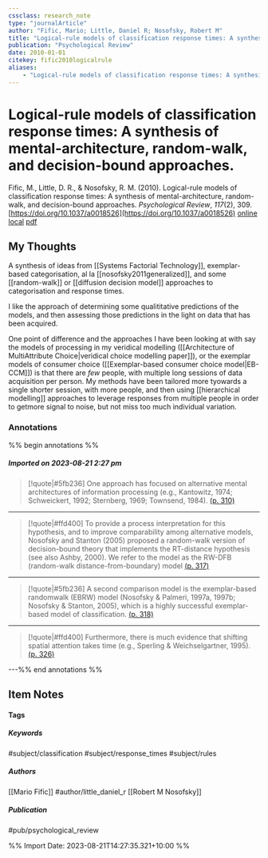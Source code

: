 ```yaml
---
cssclass: research_note
type: "journalArticle"
author: "Fific, Mario; Little, Daniel R; Nosofsky, Robert M"
title: "Logical-rule models of classification response times: A synthesis of mental-architecture, random-walk, and decision-bound approaches."
publication: "Psychological Review"
date: 2010-01-01
citekey: fific2010logicalrule
aliases: 
    - "Logical-rule models of classification response times: A synthesis of mental-architecture, random-walk, and decision-bound approaches."
---
```


# Logical-rule models of classification response times: A synthesis of mental-architecture, random-walk, and decision-bound approaches.

Fific, M., Little, D. R., & Nosofsky, R. M. (2010). Logical-rule models of classification response times: A synthesis of mental-architecture, random-walk, and decision-bound approaches. _Psychological Review_, _117_(2), 309. [https://doi.org/10.1037/a0018526](https://doi.org/10.1037/a0018526)
[online](http://zotero.org/users/local/kZl3QdXV/items/JVDTV7KY) [local](zotero://select/library/items/JVDTV7KY) [pdf](file:///home/gjc216/Zotero/storage/BWQDP5D7/m-api-027cf0fe-1f2c-ad2f-1e83-d8aca38819a5.pdf)
 


## My Thoughts

A synthesis of ideas from [[Systems Factorial Technology]], exemplar-based categorisation, al la [[nosofsky2011generalized]], and some [[random-walk]] or [[diffusion decision model]] approaches to categorisation and response times.

I like the approach of determining some qualititative predictions of the models, and then assessing those predictions in the light on data that has been acquired.

One point of difference and the approaches I have been looking at with say the models of processing in my veridical modelling ([[Architecture of MultiAttribute Choice|veridical choice modelling paper]]), or the exemplar models of consumer choice ([[Exemplar-based consumer choice model|EB-CCM]]) is that there are _few_ people, with multiple long sessions of data acquisition per person. My methods have been tailored more tyowards a single shorter session, with more people, and then using [[hierarchical modelling]] approaches to leverage responses from multiple people in order to getmore signal to noise, but not miss too much individual variation.
### Annotations

%% begin annotations %%
##### Imported on 2023-08-21 2:27 pm
>[!quote|#5fb236]
>One approach has focused on alternative mental architectures of information processing (e.g., Kantowitz, 1974; Schweickert, 1992; Sternberg, 1969; Townsend, 1984). [(p. 310)](zotero://open-pdf/library/items/BWQDP5D7?page=310&annotation=W8WL9JCH)

---
>[!quote|#ffd400]
>To provide a process interpretation for this hypothesis, and to improve comparability among alternative models, Nosofsky and Stanton (2005) proposed a random-walk version of decision-bound theory that implements the RT-distance hypothesis (see also Ashby, 2000). We refer to the model as the RW-DFB (random-walk distance-from-boundary) model [(p. 317)](zotero://open-pdf/library/items/BWQDP5D7?page=317&annotation=YKSMG5KZ)

---
>[!quote|#5fb236]
>A second comparison model is the exemplar-based randomwalk (EBRW) model (Nosofsky & Palmeri, 1997a, 1997b; Nosofsky & Stanton, 2005), which is a highly successful exemplar-based model of classification. [(p. 318)](zotero://open-pdf/library/items/BWQDP5D7?page=318&annotation=GLTSFIER)

---
>[!quote|#ffd400]
>Furthermore, there is much evidence that shifting spatial attention takes time (e.g., Sperling & Weichselgartner, 1995). [(p. 326)](zotero://open-pdf/library/items/BWQDP5D7?page=326&annotation=NW8QFYKK)

---%% end annotations %%

## Item Notes

#### Tags

##### Keywords

#subject/classification #subject/response_times #subject/rules 

##### Authors

[[Mario Fific]] #author/little_daniel_r [[Robert M Nosofsky]]

##### Publication

#pub/psychological_review


%% Import Date: 2023-08-21T14:27:35.321+10:00 %%
